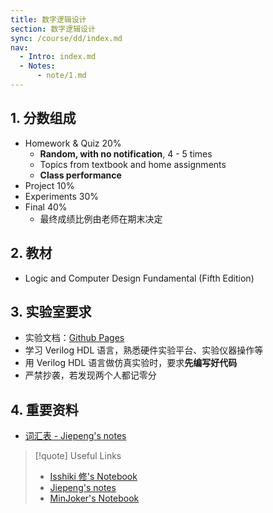 ```yaml
---
title: 数字逻辑设计
section: 数字逻辑设计
sync: /course/dd/index.md
nav:
  - Intro: index.md
  - Notes:
      - note/1.md
---
```

## 1. 分数组成

- Homework & Quiz 20%
	- **Random, with no notification**, 4 - 5 times
	- Topics from textbook and home assignments
	- **Class performance**
- Project 10%
- Experiments 30%
- Final 40%
	- 最终成绩比例由老师在期末决定

## 2. 教材

- Logic and Computer Design Fundamental (Fifth Edition)

## 3. 实验室要求

- 实验文档：[Github Pages](https://guahao31.github.io/2024_DD/)
- 学习 Verilog HDL 语言，熟悉硬件实验平台、实验仪器操作等
- 用 Verilog HDL 语言做仿真实验时，要求**先编写好代码**
- 严禁抄袭，若发现两个人都记零分

## 4. 重要资料

- [词汇表 - Jiepeng's notes](https://note.jiepeng.tech/CS/DigitalDesign/glossary/)

> [!quote] Useful Links
>
> - [Isshiki 修's Notebook](https://note.isshikih.top/cour_note/D2QD_DigitalDesign/)
> - [Jiepeng's notes](https://note.jiepeng.tech/CS/DigitalDesign/)
> - [MinJoker's Notebook](https://note.minjoker.top/cs/system/digital_logic/)
